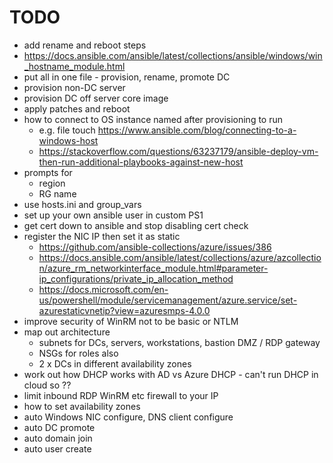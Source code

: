 # TODO

* add rename and reboot steps
 * https://docs.ansible.com/ansible/latest/collections/ansible/windows/win_hostname_module.html
* put all in one file - provision, rename, promote DC
* provision non-DC server
* provision DC off server core image
* apply patches and reboot
* how to connect to OS instance named after provisioning to run
  * e.g. file touch https://www.ansible.com/blog/connecting-to-a-windows-host 
  * https://stackoverflow.com/questions/63237179/ansible-deploy-vm-then-run-additional-playbooks-against-new-host
* prompts for
  * region
  * RG name
* use hosts.ini and group_vars
* set up your own ansible user in custom PS1
* get cert down to ansible and stop disabling cert check
* register the NIC IP then set it as static
  * https://github.com/ansible-collections/azure/issues/386
  * https://docs.ansible.com/ansible/latest/collections/azure/azcollection/azure_rm_networkinterface_module.html#parameter-ip_configurations/private_ip_allocation_method
  * https://docs.microsoft.com/en-us/powershell/module/servicemanagement/azure.service/set-azurestaticvnetip?view=azuresmps-4.0.0
* improve security of WinRM not to be basic or NTLM
* map out architecture
  * subnets for DCs, servers, workstations, bastion DMZ / RDP gateway
  * NSGs for roles also
  * 2 x DCs in different availability zones
* work out how DHCP works with AD vs Azure DHCP - can't run DHCP in cloud so ??
* limit inbound RDP WinRM etc firewall to your IP
* how to set availability zones
* auto Windows NIC configure, DNS client configure
* auto DC promote
* auto domain join
* auto user create